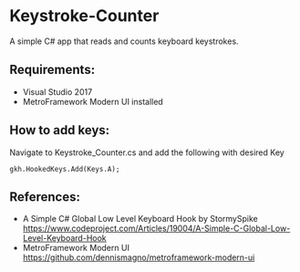 # Keystroke-Counter
A simple C# app that reads and counts keyboard keystrokes.

## Requirements:
* Visual Studio 2017
* MetroFramework Modern UI installed

## How to add keys:
Navigate to Keystroke_Counter.cs and add the following with desired Key
```
gkh.HookedKeys.Add(Keys.A);
```

## References:
* A Simple C# Global Low Level Keyboard Hook by StormySpike https://www.codeproject.com/Articles/19004/A-Simple-C-Global-Low-Level-Keyboard-Hook
* MetroFramework Modern UI https://github.com/dennismagno/metroframework-modern-ui

